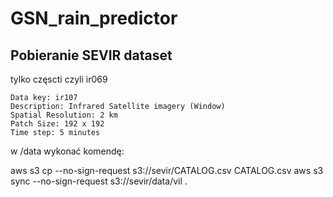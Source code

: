 # GSN_rain_predictor
## Pobieranie SEVIR dataset
tylko częscti czyli ir069
```
Data key: ir107
Description: Infrared Satellite imagery (Window)
Spatial Resolution: 2 km
Patch Size: 192 x 192
Time step: 5 minutes
```
w /data wykonać komendę:

aws s3 cp --no-sign-request s3://sevir/CATALOG.csv CATALOG.csv
aws s3 sync --no-sign-request s3://sevir/data/vil .
